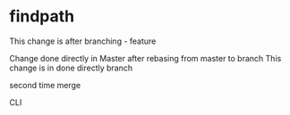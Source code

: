 # findpath
This change is after branching - feature


Change done directly in Master after rebasing from master to branch
This change is in done directly branch

second time merge

CLI

